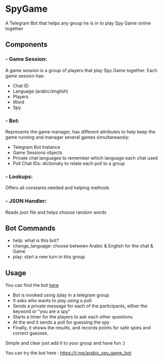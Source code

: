 # SpyGame
A Telegram Bot that helps any group he is in to play Spy Game online together

## Components
### - Game Session:
A game session is a group of players that play Spy Game together. Each game session has:
- Chat ID
- Language (arabic/english)
- Players
- Word
- Spy
### - Bot:
Represents the game manager, has different attributes to help keep the game running and manager several games simultaneaosly:
- Telegram Bot Instance
- Game Sessions objects
- Private chat languages to remember which language each chat used
- Poll Chat IDs: dictionaty to relate each poll to a group
### - Lookups:
Offers all constants needed and helping methods
### - JSON Handler:
Reads json file and helps choose random words


## Bot Commands
- help: what is this bot?
- change_language: choose between Arabic & English for the chat & Game
- play: start a new turn in this group

## Usage
You can find the bot [here](https://t.me/arabic_spy_game_bot)
- Bot is invoked using /play in a telegram group
- It asks who wants to play using a poll
- Sends a private message for each of the participants, either the keyword or "you are a spy"
- Starts a timer for the players to ask each other questions
- At the end it sends a poll for guessing the spy
- Finally, it shows the results, and records points for safe spies and correct guesses.

Simple and clear just add it to your group and have fun :)

You can try the bot here : https://t.me/arabic_spy_game_bot